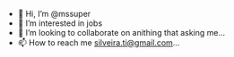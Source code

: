 - 👋 Hi, I’m @mssuper
- 👀 I’m interested in jobs
- 💞️ I’m looking to collaborate on anithing that asking me...
- 📫 How to reach me silveira.ti@gmail.com...

<!---
mssuper/mssuper is a ✨ special ✨ repository because its `README.md` (this file) appears on your GitHub profile.
You can click the Preview link to take a look at your changes.
--->
